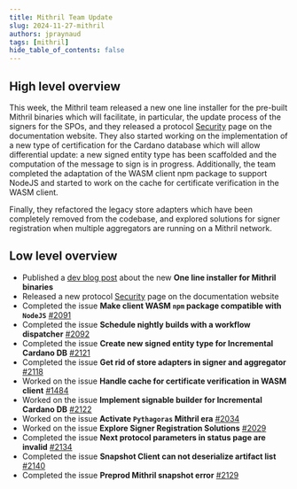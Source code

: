 ```yaml
---
title: Mithril Team Update
slug: 2024-11-27-mithril
authors: jpraynaud
tags: [mithril]
hide_table_of_contents: false
---
```


## High level overview

This week, the Mithril team released a new one line installer for the pre-built Mithril binaries which will facilitate, in particular, the update process of the signers for the SPOs, and they released a protocol [Security](https://mithril.network/doc/mithril/mithril-protocol/security) page on the documentation website. They also started working on the implementation of a new type of certification for the Cardano database which will allow differential update: a new signed entity type has been scaffolded and the computation of the message to sign is in progress. Additionally, the team completed the adaptation of the WASM client npm package to support NodeJS and started to work on the cache for certificate verification in the WASM client.

Finally, they refactored the legacy store adapters which have been completely removed from the codebase, and explored solutions for signer registration when multiple aggregators are running on a Mithril network.

## Low level overview

- Published a [dev blog post](https://mithril.network/doc/dev-blog/2024/11/25/one-line-binaries-installer) about the new **One line installer for Mithril binaries**
- Released a new protocol [Security](https://mithril.network/doc/mithril/mithril-protocol/security) page on the documentation website
- Completed the issue **Make client WASM `npm` package compatible with `NodeJS`** [#2091](https://github.com/input-output-hk/mithril/issues/2091)
- Completed the issue **Schedule nightly builds with a workflow dispatcher** [#2092](https://github.com/input-output-hk/mithril/issues/2092)
- Completed the issue **Create new signed entity type for Incremental Cardano DB** [#2121](https://github.com/input-output-hk/mithril/issues/2121)
- Completed the issue **Get rid of store adapters in signer and aggregator** [#2118](https://github.com/input-output-hk/mithril/issues/2118)
- Worked on the issue **Handle cache for certificate verification in WASM client** [#1484](https://github.com/input-output-hk/mithril/issues/1484)
- Worked on the issue **Implement signable builder for Incremental Cardano DB** [#2122](https://github.com/input-output-hk/mithril/issues/2122)
- Worked on the issue **Activate `Pythagoras` Mithril era** [#2034](https://github.com/input-output-hk/mithril/issues/2034)
- Worked on the issue **Explore Signer Registration Solutions** [#2029](https://github.com/input-output-hk/mithril/issues/2029)
- Completed the issue **Next protocol parameters in status page are invalid** [#2134](https://github.com/input-output-hk/mithril/issues/2134)
- Completed the issue **Snapshot Client can not deserialize artifact list** [#2140](https://github.com/input-output-hk/mithril/issues/2140)
- Completed the issue **Preprod Mithril snapshot error** [#2129](https://github.com/input-output-hk/mithril/issues/2129)
